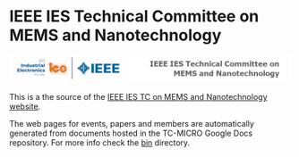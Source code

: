 IEEE IES Technical Committee on MEMS and Nanotechnology
===============

![logo](images/banner.png)

This is a the source of the [IEEE IES TC on MEMS and Nanotechnology website](https://TC-MICRO.ieee-ies.org).

The web pages for events, papers and members are automatically generated from documents hosted in the TC-MICRO Google Docs repository. For more info check the [bin](bin/README.md) directory.
